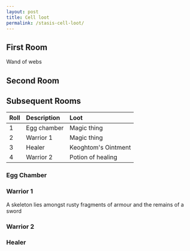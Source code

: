 ```yaml
---
layout: post
title: Cell loot
permalink: /stasis-cell-loot/
---
```

## First Room ##

Wand of webs

## Second Room ##

## Subsequent Rooms ##

| Roll | Description | Loot |
|:--------|:--------|:--------|
| 1 | Egg chamber | Magic thing |
| 2 | Warrior 1 | Magic thing |
| 3 | Healer |  Keoghtom's Ointment |
| 4 | Warrior 2 | Potion of healing |

### Egg Chamber ###
### Warrior 1 ###

A skeleton lies amongst rusty fragments of armour and the remains of a sword 

### Warrior 2 ###
### Healer ###
